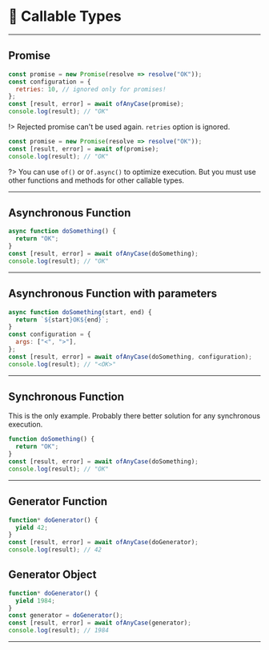 # 🔰 Callable Types

---

## Promise

```javascript
const promise = new Promise(resolve => resolve("OK"));
const configuration = {
  retries: 10, // ignored only for promises!
};
const [result, error] = await ofAnyCase(promise);
console.log(result); // "OK"
```

!> Rejected promise can't be used again. `retries` option is ignored.

```javascript
const promise = new Promise(resolve => resolve("OK"));
const [result, error] = await of(promise);
console.log(result); // "OK"
```

?> You can use `of()` or `Of.async()` to optimize execution. But you must use other functions and methods for other callable types.

---

## Asynchronous Function

```javascript
async function doSomething() {
  return "OK";
}
const [result, error] = await ofAnyCase(doSomething);
console.log(result); // "OK"
```

---

## Asynchronous Function with parameters

```javascript
async function doSomething(start, end) {
  return `${start}OK${end}`;
}
const configuration = {
  args: ["<", ">"],
};
const [result, error] = await ofAnyCase(doSomething, configuration);
console.log(result); // "<OK>"
```

---

## Synchronous Function

This is the only example. Probably there better solution for any synchronous execution.

```javascript
function doSomething() {
  return "OK";
}
const [result, error] = await ofAnyCase(doSomething);
console.log(result); // "OK"
```

---

## Generator Function

```javascript
function* doGenerator() {
  yield 42;
}
const [result, error] = await ofAnyCase(doGenerator);
console.log(result); // 42
```

## Generator Object

```javascript
function* doGenerator() {
  yield 1984;
}
const generator = doGenerator();
const [result, error] = await ofAnyCase(generator);
console.log(result); // 1984
```

---
